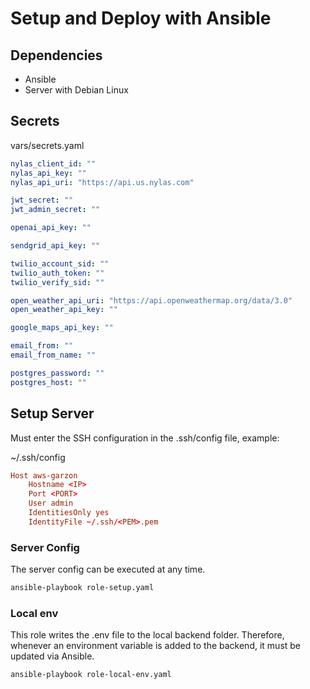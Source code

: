 # Setup and Deploy with Ansible

## Dependencies

- Ansible
- Server with Debian Linux

## Secrets

vars/secrets.yaml
```yaml
nylas_client_id: ""
nylas_api_key: ""
nylas_api_uri: "https://api.us.nylas.com"

jwt_secret: ""
jwt_admin_secret: ""

openai_api_key: ""

sendgrid_api_key: ""

twilio_account_sid: ""
twilio_auth_token: ""
twilio_verify_sid: ""

open_weather_api_uri: "https://api.openweathermap.org/data/3.0"
open_weather_api_key: ""

google_maps_api_key: ""

email_from: ""
email_from_name: ""

postgres_password: ""
postgres_host: ""
```

## Setup Server

Must enter the SSH configuration in the .ssh/config file, example:

~/.ssh/config
```conf
Host aws-garzon
    Hostname <IP>
    Port <PORT>
    User admin
    IdentitiesOnly yes
    IdentityFile ~/.ssh/<PEM>.pem
```

### Server Config

The server config can be executed at any time.

```bash
ansible-playbook role-setup.yaml
```

### Local env

This role writes the .env file to the local backend folder. Therefore, whenever an environment variable is added to the backend, it must be updated via Ansible.

```bash
ansible-playbook role-local-env.yaml
```
